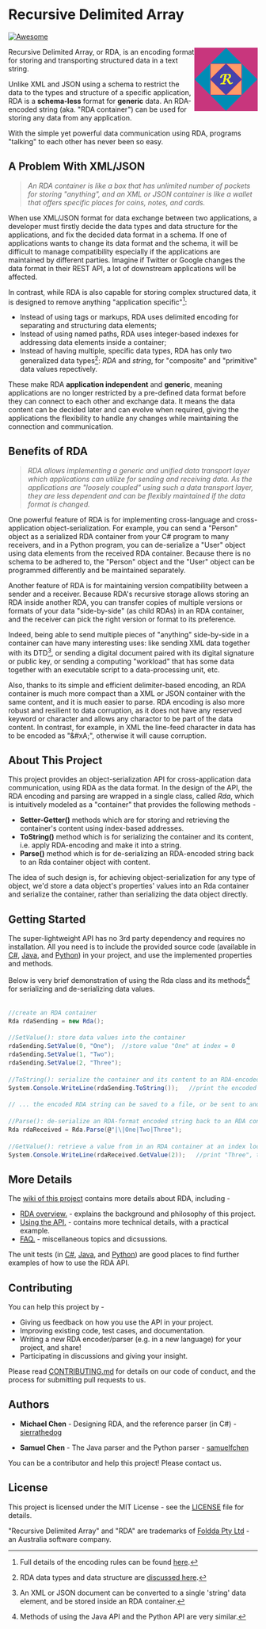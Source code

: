 # Recursive Delimited Array 
[![Awesome](https://cdn.jsdelivr.net/gh/sindresorhus/awesome@d7305f38d29fed78fa85652e3a63e154dd8e8829/media/badge.svg)](https://github.com/sindresorhus/awesome#readme)

<img src="docs/image/rda_logo.png" align="right" height="128">

Recursive Delimited Array, or RDA, is an encoding format for storing and transporting structured data in a text string.

Unlike XML and JSON using a schema to restrict the data to the types and structure of a specific application, RDA is a **schema-less** format for **generic** data. An RDA-encoded string (aka. "RDA container") can be used for storing any data from any application. 

With the simple yet powerful data communication using RDA, programs "talking" to each other has never been so easy.

## A Problem With XML/JSON

> *An RDA container is like a box that has unlimited number of pockets for storing "anything", and an XML or JSON container is like a wallet that offers specific places for coins, notes, and cards.* 

When use XML/JSON format for data exchange between two applications, a developer must firstly decide the data types and data structure for the applications, and fix the decided data format in a schema. If one of applications wants to change its data format and the schema, it will be difficult to manage compatibility especially if the applications are maintained by different parties. Imagine if Twitter or Google changes the data format in their REST API, a lot of downstream applications will be affected.

In contrast, while RDA is also capable for storing complex structured data, it is designed to remove anything "application specific"[^1]:

[^1]: Full details of the encoding rules can be found [here](https://foldda.github.io/rda/rda-encoding-rule).

* Instead of using tags or markups, RDA uses delimited encoding for separating and structuring data elements; 
* Instead of using named paths, RDA uses integer-based indexes for addressing data elements inside a container; 
* Instead of having multiple, specific data types, RDA has only two generalized data types[^2]: _RDA_ and _string_, for "composite" and "primitive" data values repectively.
 
[^2]:RDA data types and data structure are [discussed here](https://foldda.github.io/rda/data-type-and-data-structure). 

These make RDA **application independent** and **generic**, meaning applications are no longer restricted by a pre-defined data format before they can connect to each other and exchange data. It means the data content can be decided later and can evolve when required, giving the applications the flexibility to handle any changes while maintaining the connection and communication.

## Benefits of RDA

> *RDA allows implementing a generic and unified data transport layer which applications can utilize for sending and receiving data. As the applications are "loosely coupled" using such a data transport layer, they are less dependent and can be flexibly maintained if the data format is changed.*
 
One powerful feature of RDA is for implementing cross-language and cross-application object-serialization. For example, you can send a "Person" object as a serialized RDA container from your C# program to many receivers, and in a Python program, you can de-serialize a "User" object using data elements from the received RDA container. Because there is no schema to be adhered to, the "Person" object and the "User" object can be programmed differently and be maintained separately. 

Another feature of RDA is for maintaining version compatibility between a sender and a receiver. Because RDA's recursive storage allows storing an RDA inside another RDA, you can transfer copies of multiple versions or formats of your data "side-by-side" (as child RDAs) in an RDA container, and the receiver can pick the right version or format to its preference. 

Indeed, being able to send multiple pieces of "anything" side-by-side in a container can have many interesting uses: like sending XML data together with its DTD[^3], or sending a digital document paired with its digital signature or public key, or sending a computing "workload" that has some data together with an executable script to a data-processing unit, etc.

[^3]: An XML or JSON document can be converted to a single 'string' data element, and be stored inside an RDA container.

Also, thanks to its simple and efficient delimiter-based encoding, an RDA container is much more compact than a XML or JSON container with the same content, and it is much easier to parse. RDA encoding is also more robust and resilient to data corruption, as it does not have any reserved keyword or character and allows any charactor to be part of the data content. In contrast, for example, in XML the line-feed character in data has to be encoded as "\&\#xA;", otherwise it will cause corruption.

## About This Project

This project provides an object-serialization API for cross-application data communication, using RDA as the data format. In the design of the API, the RDA encoding and parsing are wrapped in a single class, called _Rda_, which is intuitively modeled as a "container" that provides the following methods - 

* **Setter-Getter()** methods which are for storing and retrieving the container's content using index-based addresses. 
* **ToString()** method which is for serializing the container and its content, i.e. apply RDA-encoding and make it into a string. 
* **Parse()** method which is for de-serializing an RDA-encoded string back to an Rda container object with content.

The idea of such design is, for achieving object-serialization for any type of object, we'd store a data object's properties' values into an Rda container and serialize the container, rather than serializing the data object directly. 

## Getting Started

The super-lightweight API has no 3rd party dependency and requires no installation. All you need is to include the provided source code (available in [C#](https://github.com/foldda/rda/tree/main/src/CSharp), [Java](https://github.com/foldda/rda/blob/main/src/Java/), and [Python](https://github.com/foldda/rda/blob/main/src/Python)) in your project, and use the implemented properties and methods. 

Below is very brief demonstration of using the Rda class and its methods[^4] for serializing and de-serializing data values.

[^4]: Methods of using the Java API and the Python API are very similar.

```c#

//create an RDA container
Rda rdaSending = new Rda();    

//SetValue(): store data values into the container
rdaSending.SetValue(0, "One");  //store value "One" at index = 0
rdaSending.SetValue(1, "Two");
rdaSending.SetValue(2, "Three");

//ToString(): serialize the container and its content to an RDA-encoded string
System.Console.WriteLine(rdaSending.ToString());   //print the encoded container string, eg "|\|One|Two|Three"

// ... the encoded RDA string can be saved to a file, or be sent to another app via network ...

//Parse(): de-serialize an RDA-format encoded string back to an RDA container object 
Rda rdaReceived = Rda.Parse(@"|\|One|Two|Three");   

//GetValue(): retrieve a value from in an RDA container at an index location    
System.Console.WriteLine(rdaReceived.GetValue(2));   //print "Three", the value stored at index=2 in the container.

```

## More Details 

The [wiki of this project](https://github.com/foldda/rda/wiki) contains more details about RDA, including - 

- [RDA overview.](https://github.com/foldda/rda/wiki#1-introduction) - explains the background and philosophy of this project.
- [Using the API.](https://github.com/foldda/rda/wiki#2-using-the-api) - contains more technical details, with a practical example. 
- [FAQ.](https://github.com/foldda/rda/wiki#4-faq) - miscellaneous topics and dicsussions.

The unit tests (in [C#](https://github.com/foldda/rda/tree/main/src/CSharp/UnitTests), [Java](https://github.com/foldda/rda/blob/main/src/Java/src/test/java/UniversalDataTransport/UniversalDataFrameworkTests.java), and [Python](https://github.com/foldda/rda/blob/main/src/Python/test_rda.py)) are good places to find further examples of how to use the RDA API.

## Contributing

You can help this project by - 

- Giving us feedback on how you use the API in your project.
- Improving existing code, test cases, and documentation.
- Writing a new RDA encoder/parser (e.g. in a new language) for your project, and share!
- Participating in discussions and giving your insight.

Please read [CONTRIBUTING.md](CONTRIBUTING.md) for details on our code of conduct, and the process for submitting pull requests to us.

## Authors

* **Michael Chen** - Designing RDA, and the reference parser (in C#) - [sierrathedog](https://github.com/sierrathedog)

* **Samuel Chen** - The Java parser and the Python parser - [samuelfchen](https://github.com/samuelfchen)

You can be a contributor and help this project! Please contact us.

## License 

This project is licensed under the MIT License - see the [LICENSE](LICENSE) file for details. 

"Recursive Delimited Array" and "RDA" are trademarks of [Foldda Pty Ltd](https://foldda.com) - an Australia software company.

